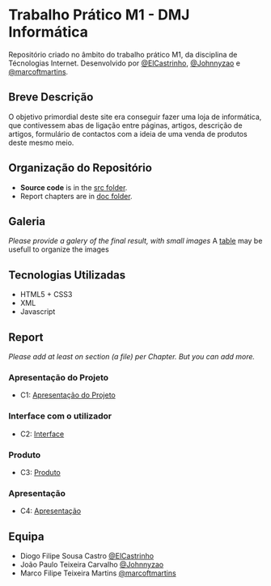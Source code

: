 # Trabalho Prático M1 - DMJ Informática
Repositório criado no âmbito do trabalho prático M1, da disciplina de Técnologias Internet. Desenvolvido por [@ElCastrinho](https://github.com/ElCastrinho), [@Johnnyzao](https://github.com/Johnnyzao) e [@marcoftmartins](https://github.com/marcoftmartins).

## Breve Descrição

O objetivo primordial deste site era conseguir fazer uma loja de informática, que contivessem abas de ligação entre páginas, artigos, descrição de artigos, formulário de contactos com a ideia de uma venda de produtos deste mesmo meio.

## Organização do Repositório

* **Source code** is in the [src folder](https://github.com/exemploTrabalho/report/src).
* Report chapters are in [doc folder](https://github.com/exemploTrabalho/report/doc).

## Galeria

_Please provide a galery of the final result, with small images_
A [table](https://www.markdownguide.org/extended-syntax/#tables) may be usefull to organize the images

## Tecnologias Utilizadas

* HTML5 + CSS3
* XML
* Javascript

## Report
_Please add at least on section (a file) per Chapter. But you can add more._

### Apresentação do Projeto
* C1: [Apresentação do Projeto](docs/apresentacao-projeto.md)
### Interface com o utilizador 
* C2: [Interface](docs/interface-utilizador.md)
### Produto
* C3: [Produto](docs/produto.md)
### Apresentação
* C4: [Apresentação](docs/c4.md)

## Equipa
* Diogo Filipe Sousa Castro [@ElCastrinho](https://github.com/ElCastrinho)
* João Paulo Teixeira Carvalho [@Johnnyzao](https://github.com/Johnnyzao)
* Marco Filipe Teixeira Martins [@marcoftmartins](https://github.com/marcoftmartins)
